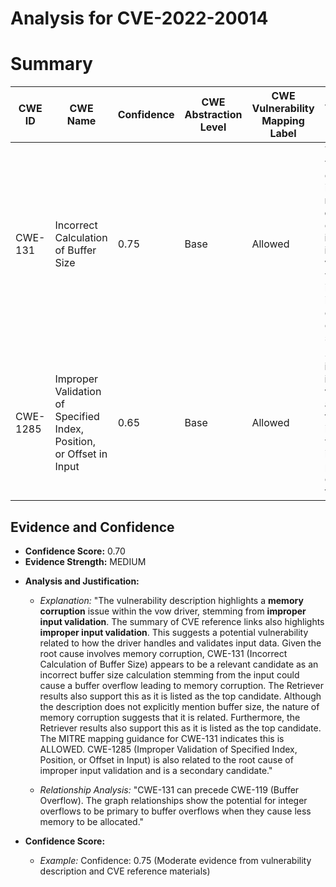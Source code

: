 # Analysis for CVE-2022-20014

# Summary
| CWE ID | CWE Name | Confidence | CWE Abstraction Level | CWE Vulnerability Mapping Label | CWE-Vulnerability Mapping Notes |
|---|---|---|---|---|---|
| CWE-131 | Incorrect Calculation of Buffer Size | 0.75 | Base | Allowed | The vulnerability description indicates a **memory corruption** due to **improper input validation**, which could involve incorrect calculation of buffer sizes. |
| CWE-1285 | Improper Validation of Specified Index, Position, or Offset in Input | 0.65 | Base | Allowed |  Since **improper input validation** is a rootcause, this could involve the validation of index, position or offset into the input. |

## Evidence and Confidence

*   **Confidence Score:** 0.70
*   **Evidence Strength:** MEDIUM

- **Analysis and Justification:**  
  - *Explanation:* "The vulnerability description highlights a **memory corruption** issue within the vow driver, stemming from **improper input validation**. The summary of CVE reference links also highlights **improper input validation**. This suggests a potential vulnerability related to how the driver handles and validates input data. Given the root cause involves memory corruption, CWE-131 (Incorrect Calculation of Buffer Size) appears to be a relevant candidate as an incorrect buffer size calculation stemming from the input could cause a buffer overflow leading to memory corruption. The Retriever results also support this as it is listed as the top candidate. Although the description does not explicitly mention buffer size, the nature of memory corruption suggests that it is related. Furthermore, the Retriever results also support this as it is listed as the top candidate. The MITRE mapping guidance for CWE-131 indicates this is ALLOWED. CWE-1285 (Improper Validation of Specified Index, Position, or Offset in Input) is also related to the root cause of improper input validation and is a secondary candidate."
  
  - *Relationship Analysis:* "CWE-131 can precede CWE-119 (Buffer Overflow). The graph relationships show the potential for integer overflows to be primary to buffer overflows when they cause less memory to be allocated."

- **Confidence Score:**  
  - *Example:* Confidence: 0.75 (Moderate evidence from vulnerability description and CVE reference materials)